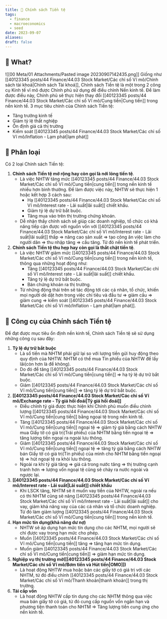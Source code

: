 ```yaml
---
title: 🌱 Chính sách Tiền tệ
tags:
  - finance
  - macroeconomics
  - seed
date: 2023-09-07
aliases: 
draft: false
---
```


## 🌿 What?
![[00 Meta/01 Attachments/Pasted image 20230907142435.png]]
Giống như [[40123345 posts/44 Finance/44.03 Stock Market/Các chỉ số Vĩ mô/Chính sách tài khoá|Chính sách Tài khoá]], Chính sách Tiền tệ là một trong 2 công cụ Kinh tế vĩ mô được Chính phủ sử dụng để điều chỉnh Nền kinh tế.
Để làm được điều này, Chính phủ sẽ thực hiện thay đổi [[40123345 posts/44 Finance/44.03 Stock Market/Các chỉ số Vĩ mô/Cung tiền|Cung tiền]] trong nền kinh tế.
3 mục tiêu chính của Chính sách Tiền tệ:
- Tăng trưởng kinh tế
- Giảm tỷ lệ thất nghiệp
- Ổn định giá cả thị trường
- Kiểm soát [[40123345 posts/44 Finance/44.03 Stock Market/Các chỉ số Vĩ mô/Inflation - Lạm phát|lạm phát]]
## 🌿 Phân loại
Có 2 loại Chính sách Tiền tệ:
1. **Chính sách Tiền tệ mở rộng hay còn gọi là nới lỏng tiền tệ**.
	- Là việc NHTW tăng mức [[40123345 posts/44 Finance/44.03 Stock Market/Các chỉ số Vĩ mô/Cung tiền|cung tiền]] trong nền kinh tế nhiều hơn bình thường. Đề làm được việc này, NHTW sẽ thực hiện 1 hoặc kết hợp 3 cách sau:
		- Hạ [[40123345 posts/44 Finance/44.03 Stock Market/Các chỉ số Vĩ mô/Interest rate - Lãi suất|lãi suất]] chiết khấu.
		- Giảm tỷ lệ dự trữ bắt buộc.
		- Tăng mua vào trên thị trường chứng khoán.
	- Dễ nhận thấy chính sách sẽ giúp các doanh nghiệp, tổ chức có khả năng tiếp cận được với nguồn vốn với [[40123345 posts/44 Finance/44.03 Stock Market/Các chỉ số Vĩ mô/Interest rate - Lãi suất|lãi suất]] thấp => năng cao sản xuất => tạo công ăn việc làm cho người dân => thu nhập tăng => cầu tăng. Từ đó nền kinh tế phát triển.
2. **Chính sách Tiền tệ thu hẹp hay còn gọi là thắt chặt tiền tệ**.
	- Là việc NHTW giảm mức [[40123345 posts/44 Finance/44.03 Stock Market/Các chỉ số Vĩ mô/Cung tiền|cung tiền]] trong nền kinh tế, thông qua những hoạt động như:
		- Tăng [[40123345 posts/44 Finance/44.03 Stock Market/Các chỉ số Vĩ mô/Interest rate - Lãi suất|lãi suất]] chiết khấu.
		- Tăng tỷ lệ dự trữ bắt buộc.
		- Bán chứng khoán ra thị trường.
	- Từ những động thái trên sẽ tác động tới các cá nhân, tổ chức, khiến mọi người dè dặt hơn trong việc chi tiêu và đầu tư => giảm cầu => giảm cung => kiểm soát [[40123345 posts/44 Finance/44.03 Stock Market/Các chỉ số Vĩ mô/Inflation - Lạm phát|lạm phát]].

## 🌿 Công cụ của Chính sách Tiền tệ
Để đạt được mục tiêu ổn định nền kinh tế, Chính sách Tiền tệ sẽ sử dụng những công cụ sau đây:
1. **Tỷ lệ dự trữ bắt buộc**
	- Là số tiền mà NHTM phải giữ lại so với lượng tiền gửi huy động theo quy định của NHTW. NHTM có thể mua Tín phiếu của NHTW để lấy lãi(còn hơn là để không).
	- Do đó để tăng [[40123345 posts/44 Finance/44.03 Stock Market/Các chỉ số Vĩ mô/Cung tiền|cung tiền]] => hạ tỷ lệ dự trữ bắt buộc.
	- Giảm [[40123345 posts/44 Finance/44.03 Stock Market/Các chỉ số Vĩ mô/Cung tiền|cung tiền]] => tăng tỷ lệ dự trữ bắt buộc.
2. **[[40123345 posts/44 Finance/44.03 Stock Market/Các chỉ số Vĩ mô/Exchange rate - Tỷ giá hối đoái|Tỷ giá hối đoái]]**
	- Điều chỉnh tỷ giá được thực hiện khi Chính phủ muốn điều chỉnh lượng [[40123345 posts/44 Finance/44.03 Stock Market/Các chỉ số Vĩ mô/Cung tiền|cung tiền]] bằng ngoại tệ trong nền kinh tế.
	- Tăng [[40123345 posts/44 Finance/44.03 Stock Market/Các chỉ số Vĩ mô/Cung tiền|cung tiền]] ngoại tệ => giảm tỷ giá bằng cách NHTW mua Giấy tờ có giá trị(Trái phiếu) của NHTM bằng tiền ngoại tệ => tăng lượng tiền ngoại ra ngoài lưu thông.
	- Giảm [[40123345 posts/44 Finance/44.03 Stock Market/Các chỉ số Vĩ mô/Cung tiền|cung tiền]] ngoại tệ => tăng tỷ giá bằng cách NHTW bán Giấy tờ có giá trị(Tín phiếu) của mình cho NHTM bằng tiền ngoại tệ => hút ngoại tệ ra khỏi lưu thông.
	- Ngoài ra khi tỷ giá tăng => giá cả trong nước tăng => thị trường cạnh tranh hơn => lượng vốn ngoại tệ cũng sẽ chảy ra nước ngoài và ngược lại.
3. **[[40123345 posts/44 Finance/44.03 Stock Market/Các chỉ số Vĩ mô/Interest rate - Lãi suất|Lãi suất]] chiết khấu**
	- Khi LSCK tăng, NHTM sẽ ít muốn vay tiền của NHTW, ngoài ra nếu có thì NHTM cũng sẽ nâng [[40123345 posts/44 Finance/44.03 Stock Market/Các chỉ số Vĩ mô/Interest rate - Lãi suất|lãi suất]] cho vay, giảm khả năng vay của các cá nhân và tổ chức doanh nghiệp. Từ đó làm giảm lượng [[40123345 posts/44 Finance/44.03 Stock Market/Các chỉ số Vĩ mô/Cung tiền|cung tiền]] trong nền kinh tế.
4. **Hạn mức tín dụng(khả năng dư nợ)**
	- NHTW sẽ áp dụng hạn mức tín dụng cho các NHTM, mọi người sẽ chỉ được vay trong hạn mức cho phép.
	- Muốn [[40123345 posts/44 Finance/44.03 Stock Market/Các chỉ số Vĩ mô/Cung tiền|cung tiền]] tăng => tăng hạn mức tín dụng.
	- Muốn giảm [[40123345 posts/44 Finance/44.03 Stock Market/Các chỉ số Vĩ mô/Cung tiền|cung tiền]] => giảm hạn mức tín dụng.
5. **Nghiệp vụ thị trường mở([[40123345 posts/44 Finance/44.03 Stock Market/Các chỉ số Vĩ mô/Bơm tiền và Hút tiền|OMO]])**
	- Là hoạt động NHTW mua hoặc bán các giấy tờ có giá trị với các NHTM, từ đó điều chỉnh [[40123345 posts/44 Finance/44.03 Stock Market/Các chỉ số Vĩ mô/Thanh khoản|thanh khoản]] trong thị trường.
6. **Tái cấp vốn**
	- Là hoạt động NHTW cấp tín dụng cho các NHTM thông qua việc mua bán giấy tờ có giá, từ đó cung cấp nguồn vốn ngắn hạn và phương tiện thanh toán cho NHTM => Tăng lượng tiền cung ứng cho nền kinh tế.
